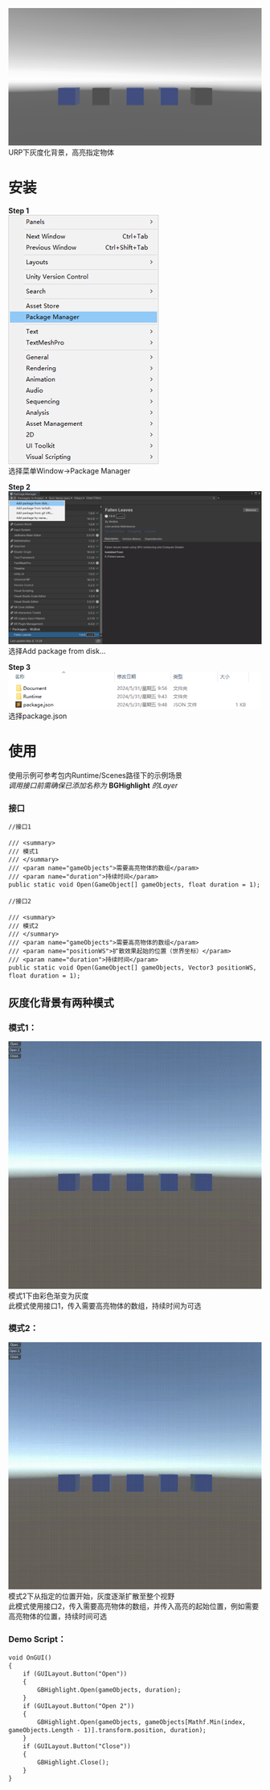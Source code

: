 ![](./Document/Preview.png)  
URP下灰度化背景，高亮指定物体  
# 安装
**Step 1**  
![](./Document/Step01.png)  
选择菜单Window→Package Manager  

**Step 2**  
![](./Document/Step02.png)  
选择Add package from disk...  

**Step 3**  
![](./Document/Step03.png)  
选择package.json  
# 使用
使用示例可参考包内Runtime/Scenes路径下的示例场景  
*调用接口前需确保已添加名称为* **BGHighlight** *的Layer*
### 接口
```
//接口1

/// <summary>
/// 模式1
/// </summary>
/// <param name="gameObjects">需要高亮物体的数组</param>
/// <param name="duration">持续时间</param>
public static void Open(GameObject[] gameObjects, float duration = 1);

//接口2

/// <summary>
/// 模式2
/// </summary>
/// <param name="gameObjects">需要高亮物体的数组</param>
/// <param name="positionWS">扩散效果起始的位置（世界坐标）</param>
/// <param name="duration">持续时间</param>
public static void Open(GameObject[] gameObjects, Vector3 positionWS, float duration = 1);
```  
## 灰度化背景有两种模式

### 模式1：  

![](./Document/Pattern1.gif)  
模式1下由彩色渐变为灰度  
此模式使用接口1，传入需要高亮物体的数组，持续时间为可选  

### 模式2：  

![](./Document/Pattern2.gif)  
模式2下从指定的位置开始，灰度逐渐扩散至整个视野  
此模式使用接口2，传入需要高亮物体的数组，并传入高亮的起始位置，例如需要高亮物体的位置，持续时间可选  

### Demo Script：  
```
void OnGUI()
{
    if (GUILayout.Button("Open"))
    {
        GBHighlight.Open(gameObjects, duration);
    }
    if (GUILayout.Button("Open 2"))
    {
        GBHighlight.Open(gameObjects, gameObjects[Mathf.Min(index, gameObjects.Length - 1)].transform.position, duration);
    }
    if (GUILayout.Button("Close"))
    {
        GBHighlight.Close();
    }
}
```
